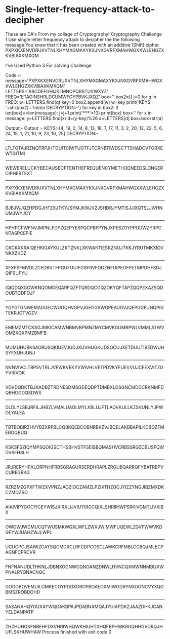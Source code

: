 # Single-letter-frequency-attack-to-decipher
These are DA's From my collage of Cryptography!
Cryptography Challenge 1
Use single letter frequency attack to decipher the the following message.You know that it has
been created with an additive (Shift) cipher.
PXPXKXENVDRUXVTNLXHYMXGMAXYKXJNXGVRFXMAHWGXXWLEHGZXKVBIAXKMXQM

I've Used Python 3 For solving Challenge

Code :-
message='PXPXKXENVDRUXVTNLXHYMXGMAXYKXJNXGVRFXMAHWGXXWLEHGZXKVBIAXKMXQM'
LETTERS='ABCDEFGHIJKLMNOPQRSTUVWXYZ'
FREQ='ETAOINSHRLDCUMWFGYPBVKJXQZ'
box=''
box2=[]
j=0
for q in FREQ:
w=LETTERS.find(q)
key=0
box2.append(w)
w=key
print('KEYS:-'+str(box2)+'\n\n\n DECRYPTION:-')
for key in box2:
if len(box)==len(message):
j=j+1
print('***'*10)
print(box)
box=''
for x in message:
y=LETTERS.find(x)
d=(y-key)%26
a=LETTERS[d]
box=box+str(a)

Output:-
Output :-
KEYS:-[4, 19, 0, 14, 8, 13, 18, 7, 17, 11, 3, 2, 20, 12, 22, 5, 6, 24, 15, 1, 21, 10, 9, 23, 16, 25]
DECRYPTION:-
******************************
LTLTGTAJRZNQTRPJHTDUITCIWTUGTFJTCRNBTIWDSCTTSHADCVTGRXEWTGITMI
******************************
WEWERELUCKYBECAUSEOFTENTHEFREQUENCYMETHODNEEDSLONGERCIPHERTEXT
******************************
PXPXKXENVDRUXVTNLXHYMXGMAXYKXJNXGVRFXMAHWGXXWLEHGZXKVBIAXKMXQM
******************************
BJBJWJQZHPDGJHFZXJTKYJSYMJKWJVZJSHDRJYMTISJJIXQTSLJWHNUMJWYJCY
******************************
HPHPCPWFNVJMPNLFDPZQEPYESPQCPBFPYNJXPESZOYPPODWZYRPCNTASPCEPIE
******************************
CKCKXKRAIQEHKIGAYKULZKTZNKLXKWAKTIESKZNUJTKKJYRUTMKXIOVNKXZKDZ
******************************
XFXFSFMVDLZCFDBVTFPGUFOUIFGSFRVFODZNFUIPEOFFETMPOHFSDJQIFSUFYU
******************************
IQIQDQXGOWKNQOMGEQARFQZFTQRDQCGQZOKYQFTAPZQQPEXAZSQDOUBTQDFQJF
******************************
YGYGTGNWEMADGECWUGQHVGPVJGHTGSWGPEAOGVJQFPGGFUNQPIGTEKRJGTVGZV
******************************
EMEMZMTCKSGJMKICAMWNBMVBPMNZMYCMVKGUMBPWLVMMLATWVOMZKQXPMZBMFB
******************************
MUMUHUBKSAORUSQKIUEVJUDJXUVHUGKUDSOCUJXETDUUTIBEDWUHSYFXUHJUNJ
******************************
NVNVIVCLTBPSVTRLJVFWKVEKYVWIVHLVETPDVKYFUEVVUJCFEXVITZGYVIKVOK
******************************
VDVDQDKTBJXADBZTRDNESDMSGDEQDPTDMBXLDSGNCMDDCRKNMFDQBHOGDQSDWS
******************************
DLDLYLSBJRFILJHBZLVMALUAOLMYLXBLUJFTLAOVKULLKZSVUNLYJPWOLYALEA
******************************
TBTBOBIRZHVYBZXRPBLCQBKQEBCOBNRBKZVJBQELAKBBAPILKDBOZFMEBOQBUQ
******************************
KSKSFSZIQYMPSQOIGSCTHSBHVSTFSEISBQMASHVCRBSSRGZCBUSFQWDVSFHSLH
******************************
JRJRERYHPXLORPNHFRBSGRAGURSERDHRAPLZRGUBQARRQFYBATREPVCUREGRKG
******************************
RZRZMZGPXFTWZXVPNZJAOZIOCZAMZLPZIXTHZOCJYIZZYNGJIBZMXDKCZMOZSO
******************************
AIAIVIPYGOCFIGEYWISJXIRXLIJVIUYIRGCQIXLSHRIIHWPSRKIVGMTLIVXIBX
******************************
OWOWJWDMUCQTWUSMKWGXLWFLZWXJWIMWFUQEWLZGVFWWVKDGFYWJUAHZWJLWPL
******************************
UCUCPCJSAIWZCAYSQCMDRCLRFCDPCOSCLAWKCRFMBLCCBQJMLECPAGNFCPRCVR
******************************
FNFNANUDLTHKNLJDBNXOCNWCQNOANZDNWLHVNCQXMWNNMBUXWPNALRYQNACNGC
******************************
GOGOBOVEMUILOMKECOYPDOXDROPBOAEOXMIWODRYNXOONCVYXQOBMSZROBDOHD
******************************
SASANAHQYGUXAYWQOAKBPAJPDABNAMQAJYUIAPDKZJAAZOHKJCANYELDANPATP
******************************
ZHZHUHOXFNBEHFDXVHRIWHQWKHIUHTXHQFBPHWKRGQHHGVORQJHUFLSKHUWHAW
Process finished with exit code 0
